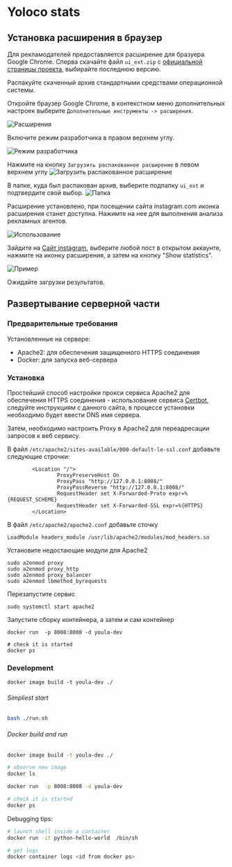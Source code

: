 # Yoloco stats

## Установка расширения в браузер

Для рекламодателей предоставляется расширение для бразуера Google Chrome.
Сперва скачайте файл `ui_ext.zip` с [официальной страницы проекта](https://github.com/motorny/youla-heh/releases), выбирайте последнюю 
версию. 

Распакуйте скаченный архив стандартными средствами операционной системы.

Откройте браузер Google Chrome, в контекстном меню дополнительных 
настроек выберите `Дополнительные инструменты -> расширения`.

![Расширения](./docs/tut1.png?raw=true "Расширения")

Включите режим разработчика в правом верхнем углу.

![Режим разработчика](./docs/tut2.png?raw=true "Режим разработчика")

Нажмите на кнопку `Загрузить распакованное расширение` в левом верхнем углу
![Загрузить распакованное расширение](./docs/tut3.png?raw=true "Загрузить распакованное расширение")

В папке, куда был распакован архив, выберите подпапку `ui_ext` и подтвердите свой выбор.
![Папка](./docs/tut4.png?raw=true "Папка")

Расширение установлено, при посещении сайта instagram.com иконка расширения станет доступна. Нажимте
на нее для выполнения анализа рекламных агентов.

![Использование](./docs/tut5.png?raw=true "Использование")

Зайдите на [Сайт instagram](https://www.instagram.com/), выберите любой пост в открытом аккаунте,
нажмите на иконку расширения, а затем на кнопку "Show statistics".

![Пример](./docs/tut6.png?raw=true "Пример")

Ожидайте загрузки результатов.


## Развертывание серверной части

### Предварительные требования

Установленные на сервере:
 - Apache2: для обеспечения защищенного HTTPS соединения
 - Docker: для запуска веб-сервера

### Установка
 
Простейший способ настройки прокси сервиса Apache2 для обеспечения HTTPS соединения - 
использование сервиса [Certbot](`https://certbot.eff.org/`), следуйте инструкциям с данного
сайта, в процессе установки необходимо будет ввести DNS имя сервера.

Затем, необходимо настроить Proxy в Apache2 для переадресации запросов к веб сервису.

В файл `/etc/apache2/sites-available/000-default-le-ssl.conf` добавьте следующие строчки: 

```
        <Location "/">
                ProxyPreserveHost On
                ProxyPass "http://127.0.0.1:8008/"
                ProxyPassReverse "http://127.0.0.1:8008/"
                RequestHeader set X-Forwarded-Proto expr=%{REQUEST_SCHEME}
                RequestHeader set X-Forwarded-SSL expr=%{HTTPS}
        </Location>
```
В файл `/etc/apache2/apache2.conf` добавьте сточку

```
LoadModule headers_module /usr/lib/apache2/modules/mod_headers.so
```
 
Установите недостающие модули для Apache2
```
sudo a2enmod proxy
sudo a2enmod proxy_http
sudo a2enmod proxy_balancer
sudo a2enmod lbmethod_byrequests
```
 
Перезапустите сервис

```
sudo systemctl start apache2
```
 
Запустите сборку контейнера, а затем и сам контейнер
```
docker run  -p 8008:8008 -d youla-dev

# check it is started
docker ps

```


 
### Development

```
docker image build -t youla-dev ./
```


###### Simpliest start
```bash
bash ./run.sh

```
###### Docker build and run

```bash
docker image build -t youla-dev ./

# observe new image
docker ls

docker run  -p 8008:8008 -d youla-dev

# check it is started
docker ps
``` 

Debugging tips:
```bash
# launch shell inside a container
docker run -it python-hello-world  /bin/sh

# get logs
docker container logs <id from docker ps>
```

